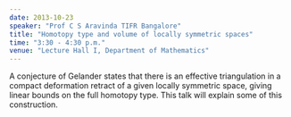 ```yaml
---
date: 2013-10-23
speaker: "Prof C S Aravinda TIFR Bangalore"
title: "Homotopy type and volume of locally symmetric spaces"
time: "3:30 - 4:30 p.m." 
venue: "Lecture Hall I, Department of Mathematics"
---
```

A conjecture of Gelander states that there is an effective triangulation in a compact deformation retract of a given locally symmetric space, giving linear bounds on the full homotopy type. This talk will explain some of this construction.
